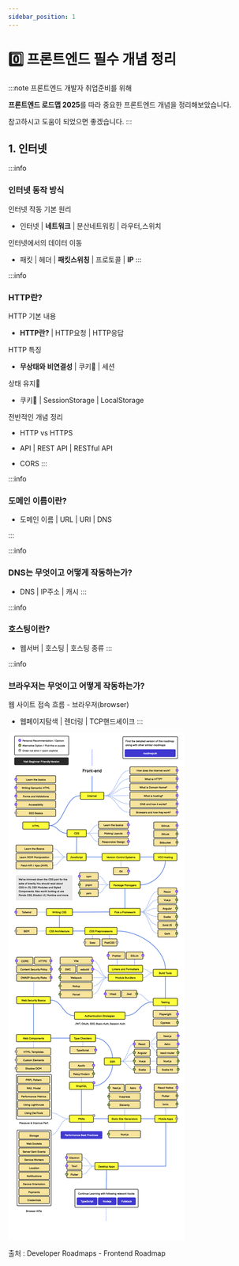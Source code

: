 ```yaml
---
sidebar_position: 1
---
```


# 0️⃣ 프론트엔드 필수 개념 정리


:::note
프론트엔드 개발자 취업준비를 위해

**프론트엔드 로드맵 2025**를 따라 중요한 프론트엔드 개념을 정리해보았습니다.

참고하시고 도움이 되었으면 좋겠습니다.
:::

## 1. 인터넷
:::info

### 인터넷 동작 방식

인터넷 작동 기본 원리

- 인터넷 | **네트워크** | 분산네트워킹 | 라우터,스위치

인터넷에서의 데이터 이동

- 패킷 | 헤더 | **패킷스위칭** | 프로토콜 | **IP**
:::

:::info
### HTTP란?

HTTP 기본 내용

- **HTTP란?** | HTTP요청 | HTTP응답

HTTP 특징

- **무상태와 비연결성** | 쿠키🍪 | 세션

상태 유지🍪

- 쿠키🍪 | SessionStorage | LocalStorage

전반적인 개념 정리

- HTTP vs HTTPS 

- API | REST API | RESTful API 

- CORS
:::

:::info
### 도메인 이름이란?


- 도메인 이름 | URL | URI | DNS


:::

:::info
### DNS는 무엇이고 어떻게 작동하는가?


- DNS | IP주소 | 캐시
:::


:::info
### 호스팅이란?


- 웹서버 | 호스팅 | 호스팅 종류
:::


:::info

### 브라우저는 무엇이고 어떻게 작동하는가?

웹 사이트 접속 흐름 - 브라우저(browser)

- 웹페이지탐색 | 렌더링 | TCP핸드셰이크
:::



![Frontend Roadmap Dropdown](./img/fe-roadmap.png)

출처 : Developer Roadmaps - Frontend Roadmap